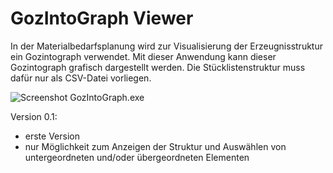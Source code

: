 # GozIntoGraph Viewer

In der Materialbedarfsplanung wird zur Visualisierung der Erzeugnisstruktur ein Gozintograph verwendet. Mit dieser Anwendung kann dieser Gozintograph grafisch dargestellt werden. Die Stücklistenstruktur muss dafür nur als CSV-Datei vorliegen.

![Screenshot GozIntoGraph.exe](https://techpluscode.de/data/gozintograph/gozintograph-exe.jpg)

Version 0.1: 
- erste Version
- nur Möglichkeit zum Anzeigen der Struktur und Auswählen von untergeordneten und/oder übergeordneten Elementen
